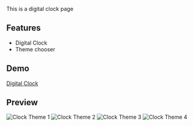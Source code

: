 This is a digital clock page

## Features
* Digital Clock
* Theme chooser

## Demo
[Digital Clock](https://wandersoncesar.github.io/digital-clock/)

## Preview
![Clock Theme 1](https://i.ibb.co/J53sKGK/theme-1.png)
![Clock Theme 2](https://i.ibb.co/n37FbBd/theme-2.png)
![Clock Theme 3](https://i.ibb.co/mXsvDcG/theme-3.png)
![Clock Theme 4](https://i.ibb.co/Qdk0jF5/theme-4.png)
